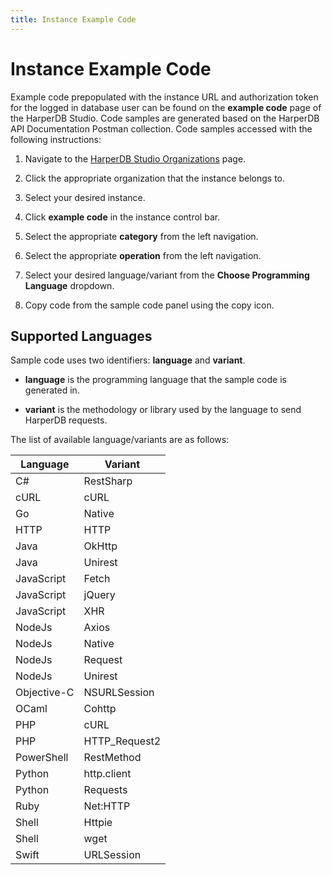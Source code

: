 ```yaml
---
title: Instance Example Code
---
```


# Instance Example Code

Example code prepopulated with the instance URL and authorization token for the logged in database user can be found on the **example code** page of the HarperDB Studio. Code samples are generated based on the HarperDB API Documentation Postman collection. Code samples accessed with the following instructions:

1) Navigate to the [HarperDB Studio Organizations](https:/studio.harperdb.io/organizations) page.

2) Click the appropriate organization that the instance belongs to.

3) Select your desired instance.

4) Click **example code** in the instance control bar.

5) Select the appropriate **category** from the left navigation.

6) Select the appropriate **operation** from the left navigation.

7) Select your desired language/variant from the **Choose Programming Language** dropdown.

8) Copy code from the sample code panel using the copy icon.

## Supported Languages

Sample code uses two identifiers: **language** and **variant**.

* **language** is the programming language that the sample code is generated in.

* **variant** is the methodology or library used by the language to send HarperDB requests.

The list of available language/variants are as follows:

| Language     | Variant       |
|--------------|---------------|
| C#           | RestSharp     |
| cURL         | cURL          |
| Go           | Native        |
| HTTP         | HTTP          |
| Java         | OkHttp        |
| Java         | Unirest       |
| JavaScript   | Fetch         |
| JavaScript   | jQuery        |
| JavaScript   | XHR           |
| NodeJs       | Axios         |
| NodeJs       | Native        |
| NodeJs       | Request       |
| NodeJs       | Unirest       |
| Objective-C	 | NSURLSession  |
| OCaml        | Cohttp        |
| PHP          | cURL          |
| PHP          | HTTP_Request2 |
| PowerShell   | RestMethod    |
| Python       | http.client   |
| Python       | Requests      |
| Ruby         | Net:HTTP      |
| Shell        | Httpie        |
| Shell        | wget          |
| Swift        | URLSession    |


